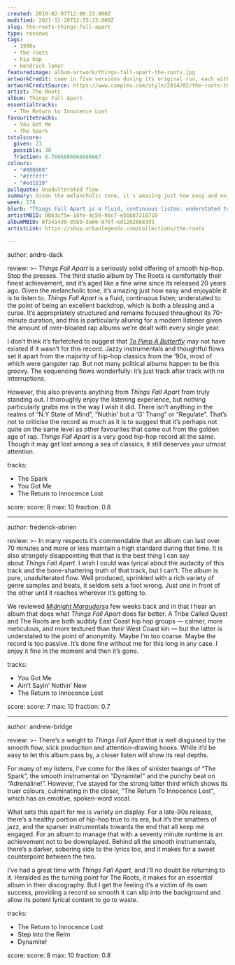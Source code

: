 ```yaml
---
created: 2019-02-07T12:00:23.000Z
modified: 2021-11-28T12:55:23.000Z
slug: the-roots-things-fall-apart
type: reviews
tags:
  - 1990s
  - the roots
  - hip hop
  - kendrick lamar
featuredimage: album-artwork/things-fall-apart-the-roots.jpg
artworkCredit: came in five versions during its original run, each with a different photograph capturing ‘visual failure in society.’ The image your see here, and which became the ‘default’ option, was taken in the 1960s during a riot in the Bedford–Stuyvesant neighbourhood of Brooklyn. Art director Kenny Gravillis said, ‘The cover felt like the urban community could really relate to it. Seeing real fear in the woman’s face is very affecting. It feels unflinching and aggressive in its commentary on society.’
artworkCreditSource: https://www.complex.com/style/2014/02/the-roots-things-fall-apart-album-covers/baby-in-the-rubble
artist: The Roots
album: Things Fall Apart
essentialtracks:
  - The Return to Innocence Lost
favouritetracks:
  - You Got Me
  - The Spark
totalscore:
  given: 23
  possible: 30
  fraction: 0.7666666666666667
colours:
  - "#000000"
  - "#ffffff"
  - "#ed1810"
pullquote: Unadulterated flow
summary: Given the melancholic tone, it's amazing just how easy and enjoyable it is to listen to. Things Fall Apart is a fluid, continuous listen; understated to the point of being an excellent backdrop, which is both a blessing and a curse.
week: 178
blurb: "Things Fall Apart is a fluid, continuous listen: understated to the point of being an excellent backdrop, which is both a blessing and a curse."
artistMBID: 80b3cf5e-18fe-4c59-98c7-e5bb87210710
albumMBID: 8f341430-85b9-3a66-875f-ed1202868393
artistLink: https://shop.urbanlegends.com/collections/the-roots

---
```


author: andre-dack

review: >-
  _Things Fall Apart_ is a seriously solid offering of smooth hip-hop. Stop the presses. The third studio album by The Roots is comfortably their finest achievement, and it’s aged like a fine wine since its released 20 years ago. Given the melancholic tone, it’s amazing just how easy and enjoyable it is to listen to. _Things Fall Apart_ is a fluid, continuous listen; understated to the point of being an excellent backdrop, which is both a blessing and a curse. It’s appropriately structured and remains focused throughout its 70-minute duration, and this is particularly alluring for a modern listener given the amount of over-bloated rap albums we’re dealt with every single year.

  I don’t think it’s farfetched to suggest that [_To Pimp A Butterfly_](/reviews/kendrick-lamar-to-pimp-a-butterfly/) may not have existed if it wasn’t for this record. Jazzy instrumentals and thoughtful flows set it apart from the majority of hip-hop classics from the ’90s, most of which were gangster rap. But not many political albums happen to be this groovy. The sequencing flows wonderfully: it’s just track after track with no interruptions.

  However, this also prevents anything from _Things Fall Apart_ from truly standing out. I thoroughly enjoy the listening experience, but nothing particularly grabs me in the way I wish it did. There isn’t anything in the realms of “N.Y State of Mind”, “Nuthin’ but a ‘G’ Thang” or “Regulate”. That’s not to criticise the record as much as it is to suggest that it’s perhaps not quite on the same level as other favourites that came out from the golden age of rap. _Things Fall Apart_ is a very good hip-hop record all the same. Though it may get lost among a sea of classics, it still deserves your utmost attention.

tracks:
  - The Spark
  - ­­You Got Me
  - ­­The Return to Innocence Lost

score:
  score: 8
  max: 10
  fraction: 0.8

---

author: frederick-obrien

review: >-
  In many respects it’s commendable that an album can last over 70 minutes and more or less maintain a high standard during that time. It is also strangely disappointing that that is the best thing I can say about *Things Fall Apart*. I wish I could wax lyrical about the audacity of this track and the bone-shattering truth of that track, but I can’t. The album is pure, unadulterated flow. Well produced, sprinkled with a rich variety of genre samples and beats, it seldom sets a foot wrong. Just one in front of the other until it reaches wherever it’s getting to.

  We reviewed [_Midnight Marauders_](/reviews/a-tribe-called-quest-midnight-marauders/>)a few weeks back and in that I hear an album that does what *Things Fall Apart* does far better. A Tribe Called Quest and The Roots are both audibly East Coast hip hop groups — calmer, more meticulous, and more textured than their West Coast kin — but the latter is understated to the point of anonymity. Maybe I’m too coarse. Maybe the record is too passive. It’s done fine without me for this long in any case. I enjoy it fine in the moment and then it’s gone.

tracks:
  - You Got Me
  - ­­Ain’t Sayin’ Nothin’ New
  - ­­The Return to Innocence Lost

score:
  score: 7
  max: 10
  fraction: 0.7

---

author: andrew-bridge

review: >-
  There’s a weight to _Things Fall Apart_ that is well disguised by the smooth flow, slick production and attention-drawing hooks. While it’d be easy to let this album pass by, a closer listen will show its real depths.

  For many of my listens, I’ve come for the likes of sinister twangs of “The Spark”, the smooth instrumental on “Dynamite!” and the punchy beat on “Adrenaline!”. However, I’ve stayed for the strong latter third which shows its truer colours, culminating in the closer, “The Return To Innocence Lost”, which has an emotive, spoken-word vocal.

  What sets this apart for me is variety on display. For a late-90s release, there’s a healthy portion of hip-hop true to its era, but it’s the smatters of jazz, and the sparser instrumentals towards the end that all keep me engaged. For an album to manage that with a seventy minute runtime is an achievement not to be downplayed. Behind all the smooth instrumentals, there’s a darker, sobering side to the lyrics too, and it makes for a sweet counterpoint between the two.

  I’ve had a great time with _Things Fall Apart_, and I’ll no doubt be returning to it. Heralded as the turning point for The Roots, it makes for an essential album in their discography. But I get the feeling it’s a victim of its own success, providing a record so smooth it can slip into the background and allow its potent lyrical content to go to waste.

tracks:
  - The Return to Innocence Lost
  - ­­Step into the Relm
  - ­­Dynamite!

score:
  score: 8
  max: 10
  fraction: 0.8
